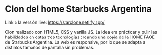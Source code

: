 # Clon del home Starbucks Argentina 

Link a la versión live: https://starclone.netlify.app/

Clon realizado con HTML5, CSS y vanilla JS. La idea era prácticar y pulir las habilidades en estas tres tecnologías creando una copia de la HOME PAGE de Starbucks Argentina. La web es responsive, por lo que se adapta a distintos tamaños de pantalla sin problemas.

